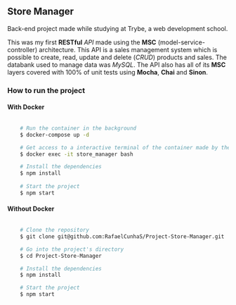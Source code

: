 ## Store Manager

Back-end project made while studying at Trybe, a web development school.

This was my first __RESTful__ _API_ made using the __MSC__ (model-service-controller) architecture.
This API is a sales management system which is possible to create, read, update and delete (_CRUD_) products and sales.
The databank used to manage data was _MySQL_.
The API also has all of its __MSC__ layers covered with 100% of unit tests using __Mocha__, __Chai__ and __Sinon__.

### How to run the project

#### With Docker
```bash

    # Run the container in the background
    $ docker-compose up -d

    # Get access to a interactive terminal of the container made by the compose
    $ docker exec -it store_manager bash

    # Install the dependencies
    $ npm install
    
    # Start the project
    $ npm start
```

#### Without Docker
```bash

    # Clone the repository
    $ git clone git@github.com:RafaelCunhaS/Project-Store-Manager.git

    # Go into the project's directory
    $ cd Project-Store-Manager

    # Install the dependencies
    $ npm install

    # Start the project
    $ npm start
```
